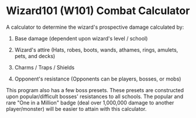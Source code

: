 # Wizard101 (W101) Combat Calculator

A calculator to determine the wizard's prospective damage calculated by:

1) Base damage (dependent upon wizard's level / school)

2) Wizard's attire (Hats, robes, boots, wands, athames, rings, amulets, pets, and decks)

3) Charms / Traps / Shields

4) Opponent's resistance (Opponents can be players, bosses, or mobs)

This program also has a few boss presets. These presets are constructed upon popular/difficult bosses' resistances to all schools. The popular and rare "One in a Million" badge (deal over 1,000,000 damage to another player/monster) will be easier to attain with this calculator.
